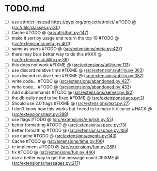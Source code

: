# TODO.md

- [ ] use attrdict instead https://pypi.org/project/attrdict/ #TODO @ ([src/utils/classes.py:30](https://github.com/wasi-master/wm_bot/blob/main/src/utils/classes.py#L30))  
- [ ] Cache #TODO @ ([src/utils/bot.py:147](https://github.com/wasi-master/wm_bot/blob/main/src/utils/bot.py#L147))  
- [ ] make it sort by usage and return the top 10 #TODO @ ([src/extensions/meta.py:401](https://github.com/wasi-master/wm_bot/blob/main/src/extensions/meta.py#L401))  
- [ ] same as users #TODO @ ([src/extensions/meta.py:427](https://github.com/wasi-master/wm_bot/blob/main/src/extensions/meta.py#L427))  
- [ ] there may be a better way to do this #XXX @ ([src/extensions/utility.py:36](https://github.com/wasi-master/wm_bot/blob/main/src/extensions/utility.py#L36))  
- [ ] this does not work #FIXME @ ([src/extensions/utility.py:113](https://github.com/wasi-master/wm_bot/blob/main/src/extensions/utility.py#L113))  
- [ ] use discord relative time #FIXME @ ([src/extensions/utility.py:363](https://github.com/wasi-master/wm_bot/blob/main/src/extensions/utility.py#L363))  
- [ ] use discord relative time #FIXME @ ([src/extensions/utility.py:387](https://github.com/wasi-master/wm_bot/blob/main/src/extensions/utility.py#L387))  
- [ ] write code... #TODO @ ([src/extensions/abandoned.py:427](https://github.com/wasi-master/wm_bot/blob/main/src/extensions/abandoned.py#L427))  
- [ ] write code... #TODO @ ([src/extensions/abandoned.py:433](https://github.com/wasi-master/wm_bot/blob/main/src/extensions/abandoned.py#L433))  
- [ ] Add subcommands #TODO @ ([src/extensions/server.py:182](https://github.com/wasi-master/wm_bot/blob/main/src/extensions/server.py#L182))  
- [ ] the db calls need to be fixed #FIXME @ ([src/extensions/tags.py:2](https://github.com/wasi-master/wm_bot/blob/main/src/extensions/tags.py#L2))  
- [ ] Should use 2.0 flags #FIXME @ ([src/extensions/text.py:27](https://github.com/wasi-master/wm_bot/blob/main/src/extensions/text.py#L27))  
- [ ] I don't know how this works but I need to to make it cleaner #HACK @ ([src/extensions/text.py:288](https://github.com/wasi-master/wm_bot/blob/main/src/extensions/text.py#L288))  
- [ ] use flags #TODO @ ([src/extensions/english.py:55](https://github.com/wasi-master/wm_bot/blob/main/src/extensions/english.py#L55))  
- [ ] better formatting #TODO @ ([src/extensions/space.py:73](https://github.com/wasi-master/wm_bot/blob/main/src/extensions/space.py#L73))  
- [ ] better formatting #TODO @ ([src/extensions/space.py:106](https://github.com/wasi-master/wm_bot/blob/main/src/extensions/space.py#L106))  
- [ ] use cache #TODO @ ([src/extensions/events.py:143](https://github.com/wasi-master/wm_bot/blob/main/src/extensions/events.py#L143))  
- [ ] Cache #TODO @ ([src/extensions/time.py:106](https://github.com/wasi-master/wm_bot/blob/main/src/extensions/time.py#L106))  
- [ ] re implement #TODO @ ([src/extensions/fun.py:288](https://github.com/wasi-master/wm_bot/blob/main/src/extensions/fun.py#L288))  
- [ ] fix #TODO @ ([src/extensions/fun.py:446](https://github.com/wasi-master/wm_bot/blob/main/src/extensions/fun.py#L446))  
- [ ] use a better way to get the message count #FIXME @ ([src/extensions/messages.py:217](https://github.com/wasi-master/wm_bot/blob/main/src/extensions/messages.py#L217))  
